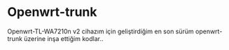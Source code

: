 # Openwrt-trunk
Openwrt-TL-WA7210n v2 cihazım için geliştirdiğim en son sürüm openwrt-trunk üzerine inşa ettiğim kodlar..
